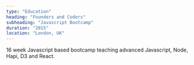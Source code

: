 ```yaml
---
type: "Education"
heading: "Founders and Coders"
subheading: "Javascript Bootcamp"
duration: "2015"
location: "London, UK"
---
```


16 week Javascript based bootcamp teaching advanced Javascript, Node, Hapi, D3 and React.
